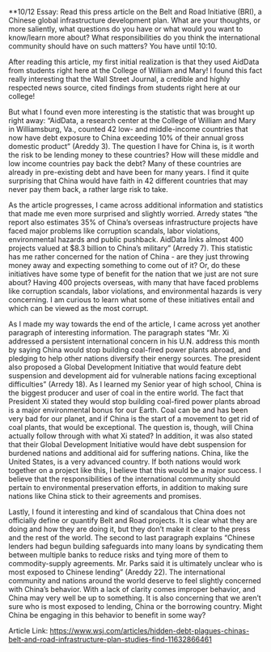 **10/12 Essay: Read this press article on the Belt and Road Initiative (BRI), a Chinese global infrastructure development plan. What are your thoughts, or more saliently, what questions do you have or what would you want to know/learn more about? What responsibilities do you think the international community should have on such matters? You have until 10:10.

After reading this article, my first initial realization is that they used AidData from students right here at the College of William and Mary! I found this fact really interesting that the Wall Street Journal, a credible and highly respected news source, cited findings from students right here at our college!
  
But what I found even more interesting is the statistic that was brought up right away: “AidData, a research center at the College of William and Mary in Williamsburg, Va., counted 42 low- and middle-income countries that now have debt exposure to China exceeding 10% of their annual gross domestic product” (Areddy 3). The question I have for China is, is it worth the risk to be lending money to these countries? How will these middle and low income countries pay back the debt? Many of these countries are already in pre-existing debt and have been for many years. I find it quite surprising that China would have faith in 42 different countries that may never pay them back, a rather large risk to take.
  
As the article progresses, I came across additional information and statistics that made me even more surprised and slightly worried. Arredy states “the report also estimates 35% of China’s overseas infrastructure projects have faced major problems like corruption scandals, labor violations, environmental hazards and public pushback. AidData links almost 400 projects valued at $8.3 billion to China’s military” (Arredy 7). This statistic has me rather concerned for the nation of China - are they just throwing money away and expecting something to come out of it? Or, do these initiatives have some type of benefit for the nation that we just are not sure about? Having 400 projects overseas, with many that have faced problems like corruption scandals, labor violations, and environmental hazards is very concerning. I am curious to learn what some of these initiatives entail and which can be viewed as the most corrupt. 
  
As I made my way towards the end of the article, I came across yet another paragraph of interesting information. The paragraph states “Mr. Xi addressed a persistent international concern in his U.N. address this month by saying China would stop building coal-fired power plants abroad, and pledging to help other nations diversify their energy sources. The president also proposed a Global Development Initiative that would feature debt suspension and development aid for vulnerable nations facing exceptional difficulties” (Arredy 18). As I learned my Senior year of high school, China is the biggest producer and user of coal in the entire world. The fact that President Xi stated they would stop building coal-fired power plants abroad is a major environmental bonus for our Earth. Coal can be and has been very bad for our planet, and if China is the start of a movement to get rid of coal plants, that would be exceptional. The question is, though, will China actually follow through with what Xi stated? In addition, it was also stated that their Global Development Initiative would have debt suspension for burdened nations and additional aid for suffering nations. China, like the United States, is a very advanced country. If both nations would work together on a project like this, I believe that this would be a major success. I believe that the responsibilities of the international community should pertain to environmental preservation efforts, in addition to making sure nations like China stick to their agreements and promises.
  
Lastly, I found it interesting and kind of scandalous that China does not officially define or quantify Belt and Road projects. It is clear what they are doing and how they are doing it, but they don’t make it clear to the press and the rest of the world. The second to last paragraph explains “Chinese lenders had begun building safeguards into many loans by syndicating them between multiple banks to reduce risks and tying more of them to commodity-supply agreements. Mr. Parks said it is ultimately unclear who is most exposed to Chinese lending” (Areddy 22). The international community and nations around the world deserve to feel slightly concerned with China’s behavior. With a lack of clarity comes improper behavior, and China may very well be up to something. It is also concerning that we aren’t sure who is most exposed to lending, China or the borrowing country. Might China be engaging in this behavior to benefit in some way? 

Article Link: https://www.wsj.com/articles/hidden-debt-plagues-chinas-belt-and-road-infrastructure-plan-studies-find-11632866461
